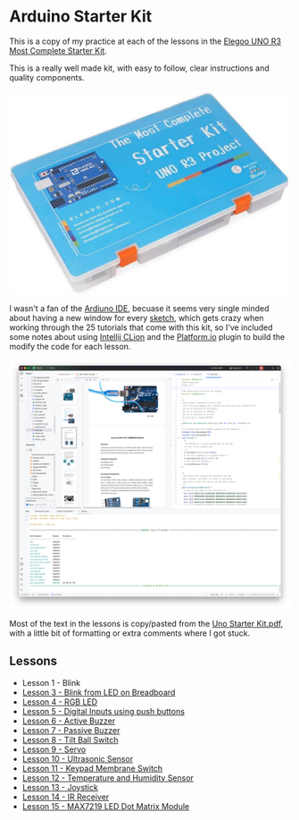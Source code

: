 # Arduino Starter Kit

This is a copy of my practice at each of the lessons in the [Elegoo UNO R3 Most Complete Starter Kit](https://us.elegoo.com/products/elegoo-uno-most-complete-starter-kit?srsltid=AfmBOopwmmRRFqXMA8s_49O7t6PzQc1Nwn5HTS4Kw9S1tRvhyw10xpbw).

This is a really well made kit, with easy to follow, clear instructions and quality components.

![UNO R3 Most Complete Starter Kit](docs/Elegoo_UNO_R3_Most_Complete_Starter_Kit.png)

I wasn't a fan of the [Ardiuno IDE](https://www.arduino.cc/en/software/), becuase it seems very single minded about having a new window for every [sketch](https://docs.arduino.cc/learn/programming/sketches/), which gets crazy when working through the 25 tutorials that come with this kit, so I've included some notes about using [Intellij CLion](https://www.jetbrains.com/clion/) and the [Platform.io](https://platformio.org) plugin to build the modify the code for each lesson.

![CLion + Platform.io](docs/clion_platformio.png)

Most of the text in the lessons is copy/pasted from the [Uno Starter Kit.pdf](docs/UNO%20Starter%20Kit.pdf), with a little bit of formatting or extra comments where I got stuck.

## Lessons

* Lesson 1 - Blink
* [Lesson 3 - Blink from LED on Breadboard](src/03_bread_blink/readme.md)
* [Lesson 4 - RGB LED](src/04_rgb_led/readme.md)
* [Lesson 5 - Digital Inputs using push buttons](src/05_digital_inputs/readme.md)
* [Lesson 6 - Active Buzzer](src/06_active_buzzer/readme.md)
* [Lesson 7 - Passive Buzzer](src/07_passive_buzzer/readme.md)
* [Lesson 8 - Tilt Ball Switch](src/08_tilt_ball_switch/readme.md)
* [Lesson 9 - Servo](src/09_servo/readme.md)
* [Lesson 10 - Ultrasonic Sensor](src/10_ultrasonic/readme.md)
* [Lesson 11 - Keypad Membrane Switch](src/11_keypad/readme.md)
* [Lesson 12 - Temperature and Humidity Sensor](src/12_temp_sensor/readme.md)
* [Lesson 13 - Joystick](src/13_joystick/readme.md)
* [Lesson 14 - IR Receiver](src/14_ir_receiver/readme.md)
* [Lesson 15 - MAX7219 LED Dot Matrix Module](src/15_led_matrix/readme.md)
